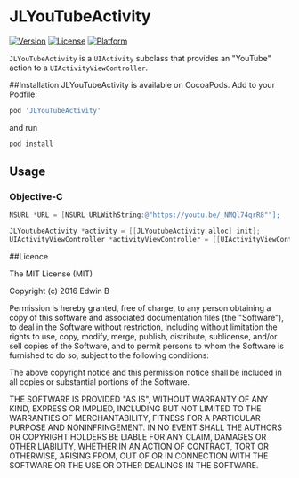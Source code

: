 # JLYouTubeActivity

[![Version](https://img.shields.io/cocoapods/v/TUSafariActivity.svg?style=flat)](http://cocoadocs.org/docsets/TUSafariActivity)
[![License](https://img.shields.io/cocoapods/l/TUSafariActivity.svg?style=flat)](http://cocoadocs.org/docsets/TUSafariActivity)
[![Platform](https://img.shields.io/cocoapods/p/TUSafariActivity.svg?style=flat)](http://cocoadocs.org/docsets/TUSafariActivity)

`JLYouTubeActivity` is a `UIActivity` subclass that provides an "YouTube" action to a `UIActivityViewController`.

##Installation
JLYouTubeActivity is available on CocoaPods. Add to your Podfile:
```bash
pod 'JLYouTubeActivity'
```
and run 
```bash
pod install
```

## Usage

### Objective-C

```objectivec
NSURL *URL = [NSURL URLWithString:@"https://youtu.be/_NMQl74qrR8""];

JLYoutubeActivity *activity = [[JLYoutubeActivity alloc] init];
UIActivityViewController *activityViewController = [[UIActivityViewController alloc] initWithActivityItems:@[URL] applicationActivities::@[activity]];
```

##Licence 

The MIT License (MIT)

Copyright (c) 2016 Edwin B

Permission is hereby granted, free of charge, to any person obtaining a copy
of this software and associated documentation files (the "Software"), to deal
in the Software without restriction, including without limitation the rights
to use, copy, modify, merge, publish, distribute, sublicense, and/or sell
copies of the Software, and to permit persons to whom the Software is
furnished to do so, subject to the following conditions:

The above copyright notice and this permission notice shall be included in all
copies or substantial portions of the Software.

THE SOFTWARE IS PROVIDED "AS IS", WITHOUT WARRANTY OF ANY KIND, EXPRESS OR
IMPLIED, INCLUDING BUT NOT LIMITED TO THE WARRANTIES OF MERCHANTABILITY,
FITNESS FOR A PARTICULAR PURPOSE AND NONINFRINGEMENT. IN NO EVENT SHALL THE
AUTHORS OR COPYRIGHT HOLDERS BE LIABLE FOR ANY CLAIM, DAMAGES OR OTHER
LIABILITY, WHETHER IN AN ACTION OF CONTRACT, TORT OR OTHERWISE, ARISING FROM,
OUT OF OR IN CONNECTION WITH THE SOFTWARE OR THE USE OR OTHER DEALINGS IN THE
SOFTWARE.
